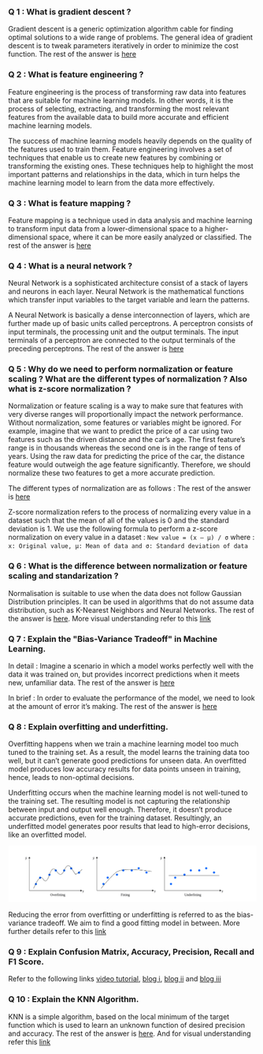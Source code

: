 ### Q 1 : What is gradient descent ? ###

Gradient descent is a generic optimization algorithm cable for finding optimal solutions to a wide range of problems. The general idea of gradient descent is to tweak 
parameters iteratively in order to minimize the cost function. The rest of the answer is [here](https://www.youtube.com/watch?v=IHZwWFHWa-w&t=4s)

### Q 2 : What is feature engineering ? ###

Feature engineering is the process of transforming raw data into features that are suitable for machine learning models. In other words, it is the process of selecting, extracting, 
and transforming the most relevant features from the available data to build more accurate and efficient machine learning models.

The success of machine learning models heavily depends on the quality of the features used to train them. Feature engineering involves a set of techniques that enable us to create 
new features by combining or transforming the existing ones. These techniques help to highlight the most important patterns and relationships in the data, which in turn helps the 
machine learning model to learn from the data more effectively.

### Q 3 : What is feature mapping ? ###

Feature mapping is a technique used in data analysis and machine learning to transform input data from a lower-dimensional space to a higher-dimensional space, where it can be 
more easily analyzed or classified. The rest of the answer is [here](https://www.geeksforgeeks.org/feature-mapping/) 

### Q 4 : What is a neural network ? ###

Neural Network is a sophisticated architecture consist of a stack of layers and neurons in each layer. Neural Network is the mathematical functions which transfer input variables 
to the target variable and learn the patterns.

A Neural Network is basically a dense interconnection of layers, which are further made up of basic units called perceptrons. A perceptron consists of input terminals, the 
processing unit and the output terminals. The input terminals of a perceptron are connected to the output terminals of the preceding perceptrons. The rest of the answer is [here](https://www.youtube.com/watch?v=aircAruvnKk)

### Q 5 : Why do we need to perform normalization or feature scaling ? What are the different types of normalization ? Also what is z-score normalization ? ###

Normalization or feature scaling is a way to make sure that features with very diverse ranges will proportionally impact the network performance. Without normalization, some 
features or variables might be ignored. For example, imagine that we want to predict the price of a car using two features such as the driven distance and the car’s age. 
The first feature’s range is in thousands whereas the second one is in the range of tens of years. Using the raw data for predicting the price of the car, the distance feature 
would outweigh the age feature significantly. Therefore, we should normalize these two features to get a more accurate prediction.

The different types of normalization are as follows : The rest of the answer is [here](https://medium.com/nerd-for-tech/overview-of-normalization-techniques-in-deep-learning-e12a79060daf)

Z-score normalization refers to the process of normalizing every value in a dataset such that the mean of all of the values is 0 and the standard deviation is 1. We use the 
following formula to perform a z-score normalization on every value in a dataset : `New value = (x – μ) / σ` where : `x: Original value, μ: Mean of data and σ: Standard deviation of data`

### Q 6 : What is the difference between normalization or feature scaling and standarization ? ###

Normalisation is suitable to use when the data does not follow Gaussian Distribution principles. It can be used in algorithms that do not assume data distribution, such as 
K-Nearest Neighbors and Neural Networks. The rest of the answer is [here](https://www.codingninjas.com/studio/library/normalisation-vs-standardisation). More visual 
understanding refer to this [link](https://www.youtube.com/watch?v=sxEqtjLC0aM)

### Q 7 : Explain the "Bias-Variance Tradeoff" in Machine Learning. ###

In detail : Imagine a scenario in which a model works perfectly well with the data it was trained on, but provides incorrect predictions when it meets new, unfamiliar data. The rest of the answer is [here](https://serokell.io/blog/bias-variance-tradeoff)

In brief : In order to evaluate the performance of the model, we need to look at the amount of error it’s making. The rest of the answer is [here](https://towardsdatascience.com/bias-variance-trade-off-overfitting-regularization-in-machine-learning-d79c6d8f20b4)

### Q 8 : Explain overfitting and underfitting. ###

Overfitting happens when we train a machine learning model too much tuned to the training set. As a result, the model learns the training data too well, but it can’t generate good predictions for unseen data. An overfitted model produces low accuracy results for data points unseen in training, hence, leads to non-optimal decisions.

Underfitting occurs when the machine learning model is not well-tuned to the training set. The resulting model is not capturing the relationship between input and output well enough. Therefore, it doesn’t produce accurate predictions, even for the training dataset. Resultingly, an underfitted model generates poor results that lead to high-error decisions, like an overfitted model.

![image](https://github.com/roy-sub/Data-Scientist-Interview-Course/blob/main/Figures/overfitting%20vs%20underfitting.png)

Reducing the error from overfitting or underfitting is referred to as the bias-variance tradeoff. We aim to find a good fitting model in between. More further details refer to this [link](https://www.baeldung.com/cs/ml-underfitting-overfitting)

### Q 9 : Explain Confusion Matrix, Accuracy, Precision, Recall and F1 Score. ###

Refer to the following links [video tutorial](https://www.youtube.com/watch?v=Kdsp6soqA7o), [blog i](https://towardsdatascience.com/accuracy-precision-recall-or-f1-331fb37c5cb9), [blog ii](https://proclusacademy.com/blog/explainer/confusion-matrix-accuracy-classification-models/) and [blog iii](https://proclusacademy.com/blog/explainer/precision-recall-f1-score-classification-models/)

### Q 10 : Explain the KNN Algorithm. ###

KNN is a simple algorithm, based on the local minimum of the target function which is used to learn an unknown function of desired precision and accuracy. The rest of the answer is [here](https://neptune.ai/blog/knn-algorithm-explanation-opportunities-limitations). And for visual understanding refer this [link](https://www.youtube.com/watch?v=HVXime0nQeI)

